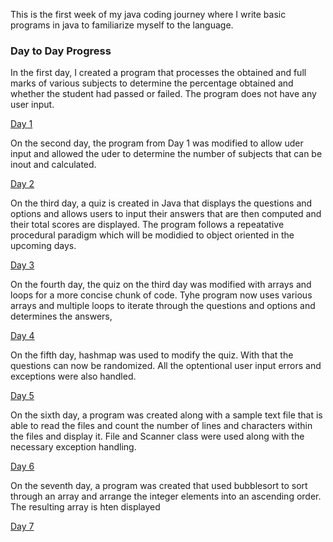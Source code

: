 This is the first week of my java coding journey where I write basic programs in java to familiarize myself to the language.
<h3>Day to Day Progress</h3>
In the first day, I created a program that processes the obtained and full marks of various subjects to determine the percentage obtained and whether the student had passed or failed.
The program does not have any user input.

[Day 1](src/day1)

On the second day, the program from Day 1 was modified to allow uder input and allowed the uder to determine the number of subjects that can be inout and calculated.

[Day 2](src/day2)

On the third day, a quiz is created in Java that displays the questions and options and allows users to input their answers that are then computed and their total scores are displayed. The program follows a repeatative procedural paradigm which will be modidied to object oriented in the upcoming days.

[Day 3](src/day3)

On the fourth day, the quiz on the third day was modified with arrays and loops for a more concise chunk of code. Tyhe program now uses various arrays and multiple loops to iterate through the questions and options and determines the answers,

[Day 4](src/day4)

On the fifth day, hashmap was used to modify the quiz. With that the questions can now be randomized. All the optentional user input errors and exceptions were also handled.

[Day 5](src/day5)

On the sixth day, a program was created along with a sample text file that is able to read the files and count the number of lines and characters within the  files and display it. File and Scanner class were used along with the necessary exception handling.

[Day 6](src/day6)

On the seventh day, a program was created that used bubblesort to sort through an array and arrange the integer elements into an ascending order. The resulting array is hten displayed

[Day 7](src/day7)
